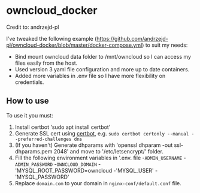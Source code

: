 # owncloud_docker

Credit to: andrzejd-pl

I've tweaked the following example (https://github.com/andrzejd-pl/owncloud-docker/blob/master/docker-compose.yml) to suit my needs:

- Bind mount owncloud data folder to /mnt/owncloud so I can access my files easily from the host.
- Used version 3 yaml file configuration and more up to date containers.
- Added more variables in .env file so I have more flexibility on credentials.

## How to use

To use it you must:
1. Install certbot 'sudo apt install certbot'
2. Generate SSL cert using [certbot](https://certbot.eff.org/), e.g. `sudo certbot certonly --manual --preferred-challenges dns`
3. (If you haven't) Generate dhparams with 'openssl dhparam -out ssl-dhparams.pem 2048' and move to '/etc/letsencrypt/' folder.
4. Fill the following environment variables in '.env. file
	-`ADMIN_USERNAME` 
	-`ADMIN_PASSWORD` 
	-`OWNCLOUD_DOMAIN`
	-'MYSQL_ROOT_PASSWORD=owncloud
	-'MYSQL_USER'
	-'MYSQL_PASSWORD'
5. Replace `domain.com` to your domain in `nginx-conf/default.conf` file.
